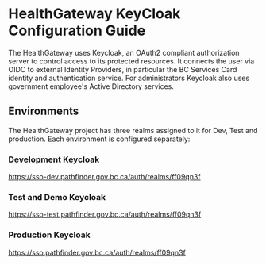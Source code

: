# HealthGateway KeyCloak Configuration Guide

The HealthGateway uses Keycloak, an OAuth2 compliant authorization server to control access to its protected resources. It connects the user via OIDC to external Identity Providers, in particular the BC Services Card identity and authentication service.   For administrators Keycloak also uses government employee's Active Directory services. 

## Environments

The HealthGateway project has three realms assigned to it for Dev, Test and production. Each environment is configured separately:

### Development Keycloak

<https://sso-dev.pathfinder.gov.bc.ca/auth/realms/ff09qn3f>

### Test and Demo Keycloak

<https://sso-test.pathfinder.gov.bc.ca/auth/realms/ff09qn3f>

### Production Keycloak

<https://sso.pathfinder.gov.bc.ca/auth/realms/ff09qn3f>
